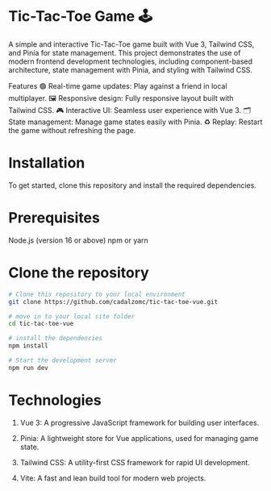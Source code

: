# Tic-Tac-Toe Game 🕹️

A simple and interactive Tic-Tac-Toe game built with Vue 3, Tailwind CSS, and Pinia for state management. This project demonstrates the use of modern frontend development technologies, including component-based architecture, state management with Pinia, and styling with Tailwind CSS.


Features
🟢 Real-time game updates: Play against a friend in local multiplayer.
🖼️ Responsive design: Fully responsive layout built with Tailwind CSS.
🎮 Interactive UI: Seamless user experience with Vue 3.
🗂️ State management: Manage game states easily with Pinia.
♻️ Replay: Restart the game without refreshing the page.


# Installation
To get started, clone this repository and install the required dependencies.

# Prerequisites
Node.js (version 16 or above)
npm or yarn

# Clone the repository
```bash
# Clone this repository to your local environment
git clone https://github.com/cadalzomc/tic-tac-toe-vue.git

# move in to your local site folder
cd tic-tac-toe-vue

# install the dependencies
npm install

# Start the development server
npm run dev
```

# Technologies
1. Vue 3: A progressive JavaScript framework for building user interfaces.

2. Pinia: A lightweight store for Vue applications, used for managing game state.

3. Tailwind CSS: A utility-first CSS framework for rapid UI development.

4. Vite: A fast and lean build tool for modern web projects.
